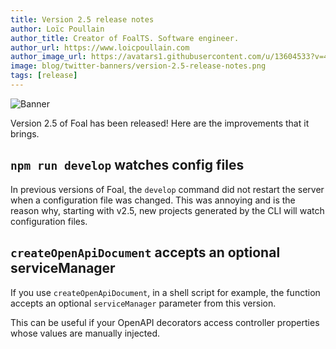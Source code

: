 ```yaml
---
title: Version 2.5 release notes
author: Loïc Poullain
author_title: Creator of FoalTS. Software engineer.
author_url: https://www.loicpoullain.com
author_image_url: https://avatars1.githubusercontent.com/u/13604533?v=4
image: blog/twitter-banners/version-2.5-release-notes.png
tags: [release]
---
```


![Banner](./assets/version-2.5-is-here/banner.png)

Version 2.5 of Foal has been released! Here are the improvements that it brings.

<!--truncate-->

## `npm run develop` watches config files

In previous versions of Foal, the `develop` command did not restart the server when a configuration file was changed. This was annoying and is the reason why, starting with v2.5, new projects generated by the CLI will watch configuration files.

## `createOpenApiDocument` accepts an optional serviceManager

If you use `createOpenApiDocument`, in a shell script for example, the function accepts an optional `serviceManager` parameter from this version.

This can be useful if your OpenAPI decorators access controller properties whose values are manually injected.
